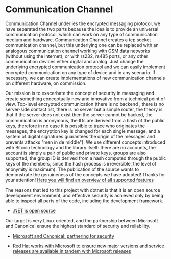# Communication Channel

Communication Channel underlies the encrypted messaging protocol, we have separated the two parts because the idea is to provide an universal communication protocol, which can work on any type of communication medium and hardware. Communication Channel creates a tcp socket communication channel, but this underlying one can be replaced with an analogous communication channel working with GSM data networks (without using the internet), or with rs232, rs485 ports, or any other communication devices either digital and analog. Just change the underlying encrypted communication protocol and we can easily implement encrypted communication on any type of device and in any scenario. If necessary, we can create implementations of new communication channels on different hardware, on commission.

Our mission is to exacerbate the concept of security in messaging and create something conceptually new and innovative from a technical point of view. Top-level encrypted communication (there is no backend , there is no server-side contact list, there is no server but a simple router, the theory is that if the server does not exist then the server cannot be hacked, the communication is anonymous, the IDs are derived from a hash of the public keys, therefore in no case it is possible to trace who originates the messages, the encryption key is changed for each single message, and a system of digital signatures guarantees the origin of the messages and prevents attacks "men in de middle"). We use different concepts introduced with Bitcoin technology and the library itself: there are no accounts, the account is simply a pair of public and private keys, groups are also supported, the group ID is derived from a hash computed through the public keys of the members, since the hash process is irreversible, the level of anonymity is maximum). The publication of the source wants to demonstrate the genuineness of the concepts we have adopted! Thanks for your attention!
[Here you will find an overview of all supported features](https://www.fuget.org/packages/CommunicationChannel/)

The reasons that led to this project with dotnet is that it is an open source development environment, and effective security is achieved only by being able to inspect all parts of the code, including the development framework.
* [.NET is open source](https://dotnet.microsoft.com/en-us/platform/open-source)

Our target is very Linux oriented, and the partnership between Microsoft and Canonical ensure the highest standard of security and reliability.

* [Microsoft and Canonical: partnering for security](https://ubuntu.com/blog/install-dotnet-on-ubuntu)

* [Red Hat works with Microsoft to ensure new major versions and service releases are available in tandem with Microsoft releases](https://developers.redhat.com/products/dotnet/overview)
